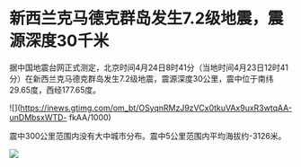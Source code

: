 # 新西兰克马德克群岛发生7.2级地震，震源深度30千米

据中国地震台网正式测定，北京时间4月24日8时41分（当地时间4月23日12时41分）在新西兰克马德克群岛发生7.2级地震，震源深度30公里，震中位于南纬29.65度，西经177.65度。

![](https://inews.gtimg.com/om_bt/OSyqnRMzJ9zVCx0tkuVAx9uxR3wtqAA-unDMbsxWTD-
fkAA/1000)

震中300公里范围内没有大中城市分布。震中5公里范围内平均海拔约-3126米。

![](https://inews.gtimg.com/om_bt/O7Q9Usw8rmfJs34Nlou74kuuSXE7a3QsCwfg9UUJj6S1YAA/1000)

